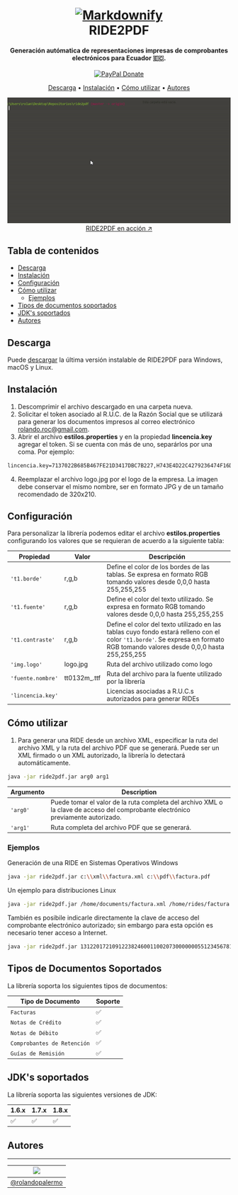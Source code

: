 <h1 align="center">
  <br>
  <a href="#"><img src="https://raw.githubusercontent.com/rolandopalermo/ride2pdf/master/site/img/ride2pdf_logo.png" alt="Markdownify" width="300"></a>
  <br>
  RIDE2PDF
  <br>
</h1>

<h4 align="center">Generación autómatica de representaciones impresas de comprobantes electrónicos para Ecuador 🇪🇨.</h4>

<p align="center">
  <a href="https://paypal.me/rolandopalermo/25"><img alt="PayPal Donate" src="http://ionicabizau.github.io/badges/paypal.svg"></a>
</p>

<p align="center">
  <a href="#descarga">Descarga</a> •
  <a href="#instalaci%C3%B3n">Instalación</a> •
  <a href="#c%C3%B3mo-utilizar">Cómo utilizar</a> •
  <a href="#autores">Autores</a>
</p>

<p align="center">
  <a href="https://www.youtube.com/watch?v=ox43mEPR_Ns">
    <img src="/site/img/ride2pdf_inaction.gif"><br>
    RIDE2PDF en acción ↗
  </a>
</p>


## Tabla de contenidos

- [Descarga](#descarga)
- [Instalación](#instalaci%C3%B3n)
- [Configuración](#configuraci%C3%B3n)
- [Cómo utilizar](#c%C3%B3mo-utilizar)
    - [Ejemplos](#ejemplos)
- [Tipos de documentos soportados](#tipos-de-documentos-soportados)
- [JDK's soportados](#jdks-soportados)
- [Autores](#autores)

## Descarga
Puede <a href="https://github.com/rolandopalermo/ride2pdf/blob/master/ride2pdf.rar">descargar</a> la última versión instalable de RIDE2PDF para Windows, macOS y Linux.

## Instalación

1. Descomprimir el archivo descargado en una carpeta nueva.
2. Solicitar el token asociado al R.U.C. de la Razón Social que se utilizará para generar los documentos impresos al correo electrónico rolando.roc@gmail.com.
3. Abrir el archivo **estilos.properties** y en la propiedad **lincencia.key** agregar el token. Si se cuenta con más de uno, separárlos por una coma. Por ejemplo:
```bash
lincencia.key=7137022B685B467FE21D3417DBC7B227,H743E4D22C4279236474F16D14152BAE,11788D2F86561A04CD496FF2DD115ADA
```
4. Reemplazar el archivo logo.jpg por el logo de la empresa. La imagen debe conservar el mismo nombre, ser en formato JPG y de un tamaño recomendado de 320x210.

## Configuración

Para personalizar la librería podemos editar el archivo **estilos.properties** configurando los valores que se requieran de acuerdo a la siguiente tabla:

| Propiedad | Valor         | Descripción |
| --------- | ------------- | ----------- |
| `'t1.borde'` | r,g,b      | Define el color de los bordes de las tablas. Se expresa en formato RGB tomando valores desde 0,0,0 hasta 255,255,255 |
| `'t1.fuente'` | r,g,b      | Define el color del texto utilizado. Se expresa en formato RGB tomando valores desde 0,0,0 hasta 255,255,255 |
| `'t1.contraste'` | r,g,b      | Define el color del texto utilizado en las tablas cuyo fondo estará relleno con el color `'t1.borde'`. Se expresa en formato RGB tomando valores desde 0,0,0 hasta 255,255,255 |
| `'img.logo'` | logo.jpg      | Ruta del archivo utilizado como logo  |
| `'fuente.nombre'` | tt0132m_.ttf      | Ruta del archivo para la fuente utilizado por la librería  |
| `'lincencia.key'` |       | Licencias asociadas a R.U.C.s autorizados para generar RIDEs  |

## Cómo utilizar

1. Para generar una RIDE desde un archivo XML, especificar la ruta del archivo XML y la ruta del archivo PDF que se generará. Puede ser un XML firmado o un XML autorizado, la librería lo detectará automáticamente.
```bash
java -jar ride2pdf.jar arg0 arg1
```
| Argumento | Description                                             |
| --------- | ------------------------------------------------------- |
| `'arg0'`  | Puede tomar el valor de la ruta completa del archivo XML o la clave de acceso del comprobante electrónico previamente autorizado.|
| `'arg1'`  | Ruta completa del archivo PDF que se generará.|

### Ejemplos

Generación de una RIDE en Sistemas Operativos Windows
```bash
java -jar ride2pdf.jar c:\\xml\\factura.xml c:\\pdf\\factura.pdf
```
Un ejemplo para distribuciones Linux
```bash
java -jar ride2pdf.jar /home/documents/factura.xml /home/rides/factura.pdf
```
También es posibile indicarle directamente la clave de acceso del comprobante electrónico autorizado; sin embargo para esta opción es necesario tener acceso a Internet.
```bash
java -jar ride2pdf.jar 1312201721091223824600110020730000000551234567811 /home/rides/factura.pdf
```
## Tipos de Documentos Soportados

La librería soporta los siguientes tipos de documentos:

| Tipo de Documento | Soporte |
| --------|---------|
| `Facturas`  |  ✅ |
| `Notas de Crédito`  |  ✅ |
| `Notas de Débito`  |  ✅ |
| `Comprobantes de Retención`  |  ✅ |
| `Guías de Remisión`  |  ✅ |

## JDK's soportados

La librería soporta las siguientes versiones de JDK:

| 1.6.x | 1.7.x | 1.8.x |
|-------|------|--------|
|  ✅   |   ✅  |   ✅   |

## Autores
-------

| [![](https://avatars1.githubusercontent.com/u/11875482?v=4&s=80)](https://github.com/rolandopalermo) |
|-|
| [@rolandopalermo](https://github.com/rolandopalermo) |

